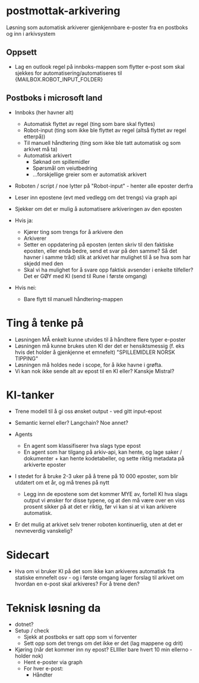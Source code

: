 # postmottak-arkivering
Løsning som automatisk arkiverer gjenkjennbare e-poster fra en postboks og inn i arkivsystem

## Oppsett
- Lag en outlook regel på innboks-mappen som flytter e-post som skal sjekkes for automatisering/automatiseres til {MAILBOX.ROBOT_INPUT_FOLDER}

## Postboks i microsoft land
- Innboks (her havner alt)
  - Automatisk flyttet av regel (ting som bare skal flyttes)
  - Robot-input (ting som ikke ble flyttet av regel (altså flyttet av regel etterpå))
  - Til manuell håndtering (ting som ikke ble tatt automatisk og som arkivet må ta)
  - Automatisk arkivert
    - Søknad om spillemidler
    - Spørsmål om veiutbedring
    - ...forskjellige greier som er automatisk arkivert

- Roboten / script / noe lytter på "Robot-input" - henter alle eposter derfra
- Leser inn epostene (evt med vedlegg om det trengs) via graph api
- Sjekker om det er mulig å automatisere arkiveringen av den eposten
- Hvis ja:
  - Kjører ting som trengs for å arkivere den
  - Arkiverer
  - Setter en oppdatering på eposten (enten skriv til den faktiske eposten, eller enda bedre, send et svar på den samme? Så det havner i samme tråd) slik at arkivet har mulighet til å se hva som har skjedd med den
  - Skal vi ha mulighet for å svare opp faktisk avsender i enkelte tilfeller? Det er GØY med KI (send til Rune i første omgang)
- Hvis nei:
  - Bare flytt til manuell håndtering-mappen

# Ting å tenke på
- Løsningen MÅ enkelt kunne utvides til å håndtere flere typer e-poster
- Løsningen må kunne brukes uten KI der det er hensiktsmessig (f. eks hvis det holder å gjenkjenne et emnefelt) "SPILLEMIDLER NORSK TIPPING"
- Løsningen må holdes nede i scope, for å ikke havne i grøfta.
- Vi kan nok ikke sende alt av epost til en KI eller? Kanskje Mistral?

# KI-tanker
- Trene modell til å gi oss ønsket output - ved gitt input-epost
- Semantic kernel eller? Langchain? Noe annet?

- Agents
  - En agent som klassifiserer hva slags type epost
  - En agent som har tilgang på arkiv-api, kan hente, og lage saker / dokumenter + kan hente kodetabeller, og sette riktig metadata på arkiverte eposter

- I stedet for å bruke 2-3 uker på å trene på 10 000 eposter, som blir utdatert om et år, og må trenes på nytt
  - Legg inn de epostene som det kommer MYE av, fortell KI hva slags output vi ønsker for disse typene, og at den må være over en viss prosent sikker på at det er riktig, før vi kan si at vi kan arkivere automatisk.

- Er det mulig at arkivet selv trener roboten kontinuerlig, uten at det er nevneverdig vanskelig?


# Sidecart
- Hva om vi bruker KI på det som ikke kan arkiveres automatisk fra statiske emnefelt osv - og i første omgang lager forslag til arkivet om hvordan en e-post skal arkiveres? For å trene den?

# Teknisk løsning da
- dotnet?
- Setup / check
  - Sjekk at postboks er satt opp som vi forventer
  - Sett opp som det trengs om det ikke er det (lag mappene og drit)
- Kjøring (når det kommer inn ny epost? ELllller bare hvert 10 min ellerno - holder nok)
  - Hent e-poster via graph
  - For hver e-post:
    - Håndter




